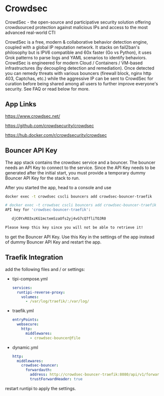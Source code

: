 # Crowdsec

CrowdSec - the open-source and participative security solution offering crowdsourced protection against malicious IPs and access to the most advanced real-world CTI

CrowdSec is a free, modern & collaborative behavior detection engine, coupled with a global IP reputation network. It stacks on fail2ban's philosophy but is IPV6 compatible and 60x faster (Go vs Python), it uses Grok patterns to parse logs and YAML scenarios to identify behaviors. CrowdSec is engineered for modern Cloud / Containers / VM-based infrastructures (by decoupling detection and remediation). Once detected you can remedy threats with various bouncers (firewall block, nginx http 403, Captchas, etc.) while the aggressive IP can be sent to CrowdSec for curation before being shared among all users to further improve everyone's security. See FAQ or read below for more.

## App Links

<https://www.crowdsec.net/>

<https://github.com/crowdsecurity/crowdsec>

<https://hub.docker.com/r/crowdsecurity/crowdsec>

## Bouncer API Key

The app stack contains the crowdsec service and a bouncer. The bouncer needs an API Key to connect to the service.
Since the API Key needs to be generated after the initial start, you must provide a temporary dummy Bouncer API Key for the stack to run.

After you started the app, head to a console and use 

```bash
docker exec -t crowdsec cscli bouncers add crowdsec-bouncer-traefik
```

```bash
# docker exec -t crowdsec cscli bouncers add crowdsec-bouncer-traefik
API key for 'crowdsec-bouncer-traefik':

   djC0YxRO3xzKG1mctemSzaUfs2yj4vG7cQ7fliTOJR0

Please keep this key since you will not be able to retrieve it!
```

to get the Bouncer API Key. Use this Key in the settings of the app instead of dummy Bouncer API Key and restart the app.

## Traefik Integration

add the following files and / or settings:

- tipi-compose.yml

  ```yml
  services:
    runtipi-reverse-proxy:
      volumes:
        - /var/log/traefik/:/var/log/
  ```

- traefik.yml

  ```yml
  entryPoints:
    websecure:
      http:
        middlewares:
          - crowdsec-bouncer@file
  ```

- dynamic.yml

  ```yml
  http:
    middlewares:
      crowdsec-bouncer:
        forwardauth:
          address: http://crowdsec-bouncer-traefik:8080/api/v1/forwardAuth
          trustForwardHeader: true
  ```

restart runtipi to apply the settings.